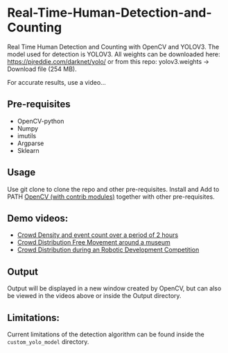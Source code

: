 # Real-Time-Human-Detection-and-Counting

Real Time Human Detection and Counting with OpenCV and YOLOV3.
The model used for detection is YOLOV3. All weights can be downloaded here: https://pjreddie.com/darknet/yolo/ or from this repo: yolov3.weights -> Download file (254 MB).

For accurate results, use a video...


## Pre-requisites
- OpenCV-python
- Numpy
- imutils
- Argparse
- Sklearn

## Usage
Use git clone to clone the repo and other pre-requisites.
Install and Add to PATH [OpenCV (with contrib modules)](https://www.pyimagesearch.com/opencv-tutorials-resources-guides/) together with other pre-requisites.

## Demo videos:
- [Crowd Density and event count over a period of 2 hours ](https://youtu.be/4Cb0diwBChU)
- [Crowd Distribution Free Movement around a museum ](https://youtu.be/XqnE54ItJmk)
- [Crowd Distribution during an Robotic Development Competition](https://youtu.be/cqMFB8ghtvQ)

## Output
  Output will be displayed in a new window created by OpenCV, but can also be viewed in the videos above or inside the Output directory. 

## Limitations:
Current limitations of the detection algorithm can be found inside the `custom_yolo_model` directory.




